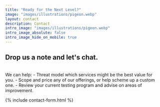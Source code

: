 ```yaml
---
title: "Ready for the Next Level?"
image: "images/illustrations/pigeon.webp"
layout: contact
description: Contact
intro_image: "images/illustrations/pigeon.webp"
intro_image_absolute: false
intro_image_hide_on_mobile: true
---
```


## Drop us a note and let's chat. 
<br>
We can help:
- Threat model which services might be the best value for you. 
- Scope and price any of our offerings, or help scheme up a custom one.
- Review your current testing program and advise on areas of improvement.

<br>

{% include contact-form.html %}


